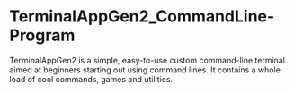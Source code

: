 # TerminalAppGen2_CommandLine-Program
TerminalAppGen2 is a simple, easy-to-use custom command-line terminal aimed at beginners starting out using command lines. It contains a whole load of cool commands, games and utilities. 
